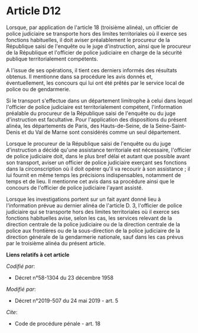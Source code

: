 # Article D12

Lorsque, par application de l'article 18 (troisième alinéa), un officier de police judiciaire se transporte hors des limites
territoriales où il exerce ses fonctions habituelles, il doit aviser préalablement le procureur de la République saisi de
l'enquête ou le juge d'instruction, ainsi que le procureur de la République et l'officier de police judiciaire en charge de
la sécurité publique territorialement compétents.

A l'issue de ses opérations, il tient ces derniers informés des résultats obtenus. Il mentionne dans sa procédure les avis
donnés et, éventuellement, les concours qui lui ont été prêtés par le service local de police ou de gendarmerie.

Si le transport s'effectue dans un département limitrophe à celui dans lequel l'officier de police judiciaire est
territorialement compétent, l'information préalable du procureur de la République saisi de l'enquête ou du juge d'instruction
est facultative. Pour l'application des dispositions du présent alinéa, les départements de Paris, des Hauts-de-Seine, de la
Seine-Saint-Denis et du Val de Marne sont considérés comme un seul département.

Lorsque le procureur de la République saisi de l'enquête ou du juge d'instruction a décidé qu'une assistance territoriale est
nécessaire, l'officier de police judiciaire doit, dans le plus bref délai et autant que possible avant son transport, aviser
un officier de police judiciaire exerçant ses fonctions dans la circonscription où il doit opérer qu'il va recourir à son
assistance ; il lui fournit en même temps les précisions indispensables, notamment de temps et de lieu. Il mentionne cet avis
dans sa procédure ainsi que le concours de l'officier de police judiciaire l'ayant assisté.

Lorsque les investigations portent sur un fait ayant donné lieu à l'information prévue au dernier alinéa de l'article D. 3,
l'officier de police judiciaire qui se transporte hors des limites territoriales où il exerce ses fonctions habituelles
avise, selon les cas, les services relevant de la direction centrale de la police judiciaire ou de la direction centrale de
la police aux frontières ou de la sous-direction de la police judiciaire de la direction générale de la gendarmerie
nationale, sauf dans les cas prévus par le troisième alinéa du présent article.

**Liens relatifs à cet article**

_Codifié par_:

  - Décret n°58-1304 du 23 décembre 1958

_Modifié par_:

  - Décret n°2019-507 du 24 mai 2019 - art. 5

_Cite_:

  - Code de procédure pénale - art. 18
